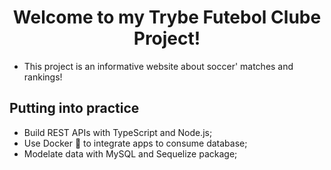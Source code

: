 <h1 align="center"> Welcome to my Trybe Futebol Clube Project!</h1>

- This project is an informative website about soccer' matches and rankings!

## Putting into practice

- Build REST APIs with TypeScript and Node.js;
- Use Docker 🐳 to integrate apps to consume database;
- Modelate data with MySQL and Sequelize package;
